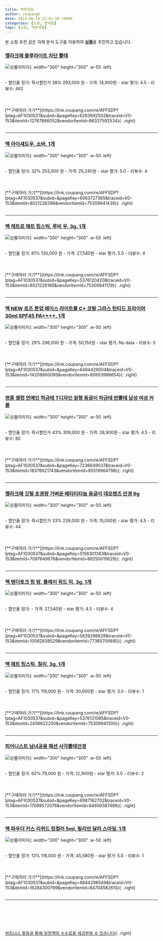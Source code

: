 ```yaml
---
title: 맥면세점
author: coupang6
date: 2023-06-14 22:41:59 +0800
categories: [쇼핑, 면세점]
tags: [쇼핑, 맥면세점]
---
```


본 쇼핑 추천 글은 자체 분석 도구를 이용하여 [**상품**](https://link.coupang.com/a/bao1ui)을 추천하고 있습니다.

### [멜라크메 블루라이트 차단 뿔테](https://link.coupang.com/re/AFFSDP?lptag=AF1030537&subid=&pageKey=6263692502&traceid=V0-153&itemId=12767886052&vendorItemId=86337592534)

![상품이미지](https://thumbnail10.coupangcdn.com/thumbnails/remote/230x230ex/image/rs_quotation_api/crofiepn/84f70d9053e442c6bf6824f6e44ebefd.jpg){: width="300" height="300" .w-50 .left}


<br>
- 할인율 정가: 즉시할인가 38%  293,000   원
- 가격: 14,900원
- star 평가: 4.5
- 리뷰수: 462
<br>
<br>
<br>
<br>
[**구매하러 가기**](https://link.coupang.com/re/AFFSDP?lptag=AF1030537&subid=&pageKey=6263692502&traceid=V0-153&itemId=12767886052&vendorItemId=86337592534){: .right}
<br>
<br>

---

### [맥 아이섀도우, 소바, 1개](https://link.coupang.com/re/AFFSDP?lptag=AF1030537&subid=&pageKey=6063727365&traceid=V0-153&itemId=8021226398&vendorItemId=75309941439)

![상품이미지](https://thumbnail8.coupangcdn.com/thumbnails/remote/230x230ex/image/retail/images/1200080386166279-122f098f-0283-4333-91cc-54a93b10efe1.jpg){: width="300" height="300" .w-50 .left}


<br>
- 할인율 정가: 32%  253,000   원
- 가격: 25,240원
- star 평가: 5.0
- 리뷰수: 4
<br>
<br>
<br>
<br>
[**구매하러 가기**](https://link.coupang.com/re/AFFSDP?lptag=AF1030537&subid=&pageKey=6063727365&traceid=V0-153&itemId=8021226398&vendorItemId=75309941439){: .right}
<br>
<br>

---

### [맥 레트로 매트 립스틱, 루비 우, 3g, 1개](https://link.coupang.com/re/AFFSDP?lptag=AF1030537&subid=&pageKey=5376120420&traceid=V0-153&itemId=8021226166&vendorItemId=75309941179)

![상품이미지](https://thumbnail10.coupangcdn.com/thumbnails/remote/230x230ex/image/retail/images/3935758943155169-2a1eb10b-d8d5-4912-990e-09a38f9f3756.png){: width="300" height="300" .w-50 .left}


<br>
- 할인율 정가: 61%  130,000   원
- 가격: 27,540원
- star 평가: 5.0
- 리뷰수: 4
<br>
<br>
<br>
<br>
[**구매하러 가기**](https://link.coupang.com/re/AFFSDP?lptag=AF1030537&subid=&pageKey=5376120420&traceid=V0-153&itemId=8021226166&vendorItemId=75309941179){: .right}
<br>
<br>

---

### [맥 NEW 로즈 톤업 베이스 라이트풀 C+ 코랄 그라스 틴티드 프라이머 30ml SPF45 PA++++, 1개](https://link.coupang.com/re/AFFSDP?lptag=AF1030537&subid=&pageKey=6484429004&traceid=V0-153&itemId=14208860095&vendorItemId=80803998654)

![상품이미지](https://thumbnail10.coupangcdn.com/thumbnails/remote/230x230ex/image/retail/images/4566986503992060-98f9321b-b952-4fa7-a643-7932b2a5f779.jpg){: width="300" height="300" .w-50 .left}


<br>
- 할인율 정가: 29%  298,000   원
- 가격: 50,150원
- star 평가: No data
- 리뷰수: 0
<br>
<br>
<br>
<br>
[**구매하러 가기**](https://link.coupang.com/re/AFFSDP?lptag=AF1030537&subid=&pageKey=6484429004&traceid=V0-153&itemId=14208860095&vendorItemId=80803998654){: .right}
<br>
<br>

---

### [명품 셀럽 연예인 하금테 T디자인 원형 동글이 하금테 반뿔테 남성 여성 커플](https://link.coupang.com/re/AFFSDP?lptag=AF1030537&subid=&pageKey=7236649037&traceid=V0-153&itemId=18376621743&vendorItemId=85519964798)

![상품이미지](https://thumbnail10.coupangcdn.com/thumbnails/remote/230x230ex/image/vendor_inventory/b224/e540707cbce8dd2836fd143633a79e26523a3925695918f79535dd973a2c.jpeg){: width="300" height="300" .w-50 .left}


<br>
- 할인율 정가: 즉시할인가 43%  309,000   원
- 가격: 28,900원
- star 평가: 4.5
- 리뷰수: 85
<br>
<br>
<br>
<br>
[**구매하러 가기**](https://link.coupang.com/re/AFFSDP?lptag=AF1030537&subid=&pageKey=7236649037&traceid=V0-153&itemId=18376621743&vendorItemId=85519964798){: .right}
<br>
<br>

---

### [멜라크메 깃털 초경량 가벼운 베타티타늄 동글이 데모렌즈 안경 9g](https://link.coupang.com/re/AFFSDP?lptag=AF1030537&subid=&pageKey=5158301363&traceid=V0-153&itemId=7097649676&vendorItemId=86250015629)

![상품이미지](https://thumbnail6.coupangcdn.com/thumbnails/remote/230x230ex/image/rs_quotation_api/aoljzpjf/8fcc1419cbbe434a8ade39311eb0443f.jpg){: width="300" height="300" .w-50 .left}


<br>
- 할인율 정가: 즉시할인가 33%  239,000   원
- 가격: 15,000원
- star 평가: 4.5
- 리뷰수: 44
<br>
<br>
<br>
<br>
[**구매하러 가기**](https://link.coupang.com/re/AFFSDP?lptag=AF1030537&subid=&pageKey=5158301363&traceid=V0-153&itemId=7097649676&vendorItemId=86250015629){: .right}
<br>
<br>

---

### [맥 텐더토크 립 밤, 플레이 위드 미, 3g, 1개](https://link.coupang.com/re/AFFSDP?lptag=AF1030537&subid=&pageKey=5829298628&traceid=V0-153&itemId=10082838529&vendorItemId=77365709885)

![상품이미지](https://thumbnail9.coupangcdn.com/thumbnails/remote/230x230ex/image/retail/images/3923322404533736-0771689b-9788-47ea-985d-66082eb25346.jpg){: width="300" height="300" .w-50 .left}


<br>
- 할인율 정가: 
- 가격: 27,540원
- star 평가: 4.5
- 리뷰수: 4
<br>
<br>
<br>
<br>
[**구매하러 가기**](https://link.coupang.com/re/AFFSDP?lptag=AF1030537&subid=&pageKey=5829298628&traceid=V0-153&itemId=10082838529&vendorItemId=77365709885){: .right}
<br>
<br>

---

### [맥 매트 립스틱, 칠리, 3g, 1개](https://link.coupang.com/re/AFFSDP?lptag=AF1030537&subid=&pageKey=5376121095&traceid=V0-153&itemId=2456622200&vendorItemId=75309941300)

![상품이미지](https://thumbnail10.coupangcdn.com/thumbnails/remote/230x230ex/image/retail/images/2621762137894499-657f951f-644d-445d-ac09-86413f8a6f3b.jpg){: width="300" height="300" .w-50 .left}


<br>
- 할인율 정가: 17%  119,000   원
- 가격: 30,600원
- star 평가: 3.0
- 리뷰수: 1
<br>
<br>
<br>
<br>
[**구매하러 가기**](https://link.coupang.com/re/AFFSDP?lptag=AF1030537&subid=&pageKey=5376121095&traceid=V0-153&itemId=2456622200&vendorItemId=75309941300){: .right}
<br>
<br>

---

### [피어니스트 남녀공용 패션 사각뿔테안경](https://link.coupang.com/re/AFFSDP?lptag=AF1030537&subid=&pageKey=6987162702&traceid=V0-153&itemId=17088572076&vendorItemId=84656387488)

![상품이미지](https://thumbnail10.coupangcdn.com/thumbnails/remote/230x230ex/image/vendor_inventory/1596/2557b559a8ca9b24350bcce6430db98c043c90a3277564ceab3e667f2af7.jpg){: width="300" height="300" .w-50 .left}


<br>
- 할인율 정가: 62%  79,000   원
- 가격: 12,900원
- star 평가: 5.0
- 리뷰수: 2
<br>
<br>
<br>
<br>
[**구매하러 가기**](https://link.coupang.com/re/AFFSDP?lptag=AF1030537&subid=&pageKey=6987162702&traceid=V0-153&itemId=17088572076&vendorItemId=84656387488){: .right}
<br>
<br>

---

### [맥 파우더 키스 리퀴드 립컬러 5ml, 빌리언 달러 스마일, 1개](https://link.coupang.com/re/AFFSDP?lptag=AF1030537&subid=&pageKey=6844298549&traceid=V0-153&itemId=16284300799&vendorItemId=84704582610)

![상품이미지](https://thumbnail10.coupangcdn.com/thumbnails/remote/230x230ex/image/vendor_inventory/cfc8/52bd787c14c9367f9b0b3f99dde4eeac5e5ca97a2b229330be0a31e76652.jpg){: width="300" height="300" .w-50 .left}


<br>
- 할인율 정가: 13%  116,000   원
- 가격: 45,580원
- star 평가: 5.0
- 리뷰수: 1
<br>
<br>
<br>
<br>
[**구매하러 가기**](https://link.coupang.com/re/AFFSDP?lptag=AF1030537&subid=&pageKey=6844298549&traceid=V0-153&itemId=16284300799&vendorItemId=84704582610){: .right}
<br>
<br>

---
<br><br><br><br><br> [파트너스 활동을 통해 일정액의 수수료를 제공받을 수 있습니다](https://link.coupang.com/a/bao1ui){: .right}
